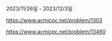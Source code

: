 2023/11/26일 - 2023/12/3일

https://www.acmicpc.net/problem/1303

https://www.acmicpc.net/problem/13460
